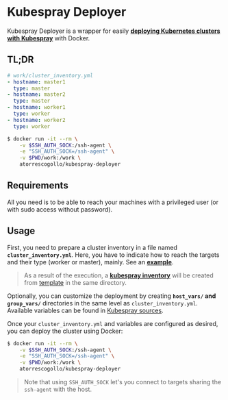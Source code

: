 # Kubespray Deployer
Kubespray Deployer is a wrapper for easily **[deploying Kubernetes clusters with Kubespray](https://kubernetes.io/docs/setup/production-environment/tools/kubespray/)** with Docker.

## TL;DR
```yaml
# work/cluster_inventory.yml
- hostname: master1
  type: master
- hostname: master2
  type: master
- hostname: worker1
  type: worker
- hostname: worker2
  type: worker
```
```bash
$ docker run -it --rm \
    -v $SSH_AUTH_SOCK:/ssh-agent \
    -e "SSH_AUTH_SOCK=/ssh-agent" \
    -v $PWD/work:/work \
    atorrescogollo/kubespray-deployer
```

## Requirements
All you need is to be able to reach your machines with a privileged user (or with sudo access without password).

## Usage
First, you need to prepare a cluster inventory in a file named **`cluster_inventory.yml`**. Here, you have to indicate how to reach the targets and their type (worker or master), mainly. See an [**example**](./examples/cluster_inventory.yml).

>As a result of the execution, a [**kubespray inventory**](./examples/kubespray_inventory.ini) will be created from [template](./templates/inventory.ini.j2) in the same directory.

Optionally, you can customize the deployment by creating **`host_vars/` and `group_vars/`** directories in the same level as `cluster_inventory.yml`. Available variables can be found in [Kubespray sources](https://github.com/kubernetes-sigs/kubespray/tree/master/inventory/sample).

Once your `cluster_inventory.yml` and variables are configured as desired, you can deploy the cluster using Docker:
```bash
$ docker run -it --rm \
    -v $SSH_AUTH_SOCK:/ssh-agent \
    -e "SSH_AUTH_SOCK=/ssh-agent" \
    -v $PWD/work:/work \
    atorrescogollo/kubespray-deployer
```
>Note that using `SSH_AUTH_SOCK` let's you connect to targets sharing the `ssh-agent` with the host.
